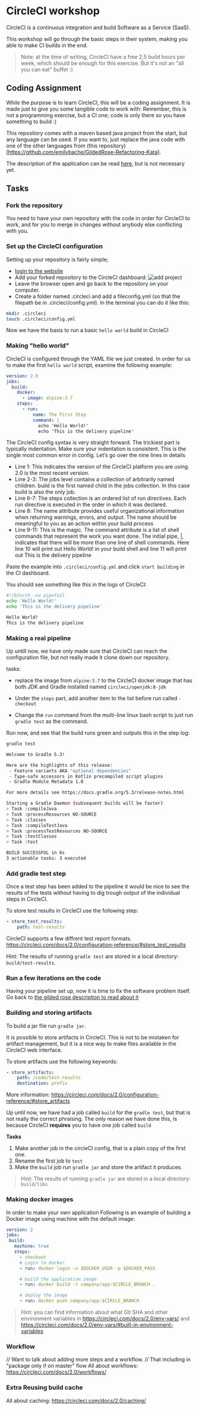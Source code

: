 # CircleCI workshop

CircleCI is a continuous integration and build Software as a Service (SaaS).

This workshop will go through the basic steps in their system, making you able to make CI builds in the end.

> Note: at the time of writing, CircleCI have a free 2,5 build hours per week, which should be enough for this exercise. But it's not an "all you can eat" buffet :)

## Coding Assignment

While the purpose is to learn CircleCI, this will be a coding assignment. It is made just to give you some tangible code to work with:
Remember, this is not a programming exercise, but a CI one; code is only there so you have something to build :)

This repository comes with a maven based java project from the start, but any language can be used. If you want to, just replace the java code with one of the other languages from (this repository)[https://github.com/emilybache/GildedRose-Refactoring-Kata].

The description of the application can be read [here](gildedrose.md), but is not necessary yet.

## Tasks

### Fork the repository

You need to have your own repository with the code in order for CircleCI to work, and for you to merge in changes without anybody else conflicting with you.

### Set up the CircleCI configuration

Setting up your repository is fairly simple;

* [login to the website](https://circleci.com/vcs-authorize/)
* Add your forked repository to the CircleCI dashboard: ![add project](img/add-project.png)
* Leave the browser open and go back to the repository on your computer.
* Create a folder named .circleci and add a fileconfig.yml (so that the filepath be in .circleci/config.yml). In the terminal you can do it like this:

```bash
mkdir .circleci
touch .circleci/config.yml
```

Now we have the basis to run a basic `hello world` build in CircleCI

### Making "hello world"

CircleCI is configured through the YAML file we just created.
In order for us to make the first `hello world` script, examine the following example:

```yaml
version: 2.0
jobs:
  build:
    docker:
      - image: alpine:3.7
    steps:
      - run:
          name: The First Step
          command: |
            echo 'Hello World!'
            echo 'This is the delivery pipeline'
```

The CircleCI config syntax is very straight forward. The trickiest part is typically indentation. Make sure your indentation is consistent. This is the single most common error in config. Let’s go over the nine lines in details

* Line 1: This indicates the version of the CircleCI platform you are using. 2.0 is the most recent version.
* Line 2-3: The jobs level contains a collection of arbitrarily named children. build is the first named child in the jobs collection. In this case build is also the only job.
* Line 6-7: The steps collection is an ordered list of run directives. Each run directive is executed in the order in which it was declared.
* Line 8: The name attribute provides useful organizational information when returning warnings, errors, and output. The name should be meaningful to you as an action within your build process
* Line 9-11: This is the magic. The command attribute is a list of shell commands that represent the work you want done. The initial pipe, |, indicates that there will be more than one line of shell commands. Here line 10 will print out Hello World! in your build shell and line 11 will print out This is the delivery pipeline

Paste the example into `.circleci/config.yml` and click `start building` in the CI dashboard.

You should see something like this in the logs of CircleCI:

```bash
#!/bin/sh -eo pipefail
echo 'Hello World!'
echo 'This is the delivery pipeline'

Hello World!
This is the delivery pipeline
```

### Making a real pipeline

Up untill now, we have only made sure that CircleCI can reach the configuration file, but not really made it clone down our repository.

tasks:

* replace the image from `alpine:3.7` to the CircleCI docker image that has both JDK and Gradle installed named `circleci/openjdk:8-jdk`

* Under the `steps` part, add another item to the list before run called `- checkout`

* Change the `run` command from the multi-line linux bash script to just run `gradle test` as the command.

Run now, and see that the build runs green and outputs this in the step log:

```bash
gradle test

Welcome to Gradle 5.3!

Here are the highlights of this release:
 - Feature variants AKA "optional dependencies"
 - Type-safe accessors in Kotlin precompiled script plugins
 - Gradle Module Metadata 1.0

For more details see https://docs.gradle.org/5.3/release-notes.html

Starting a Gradle Daemon (subsequent builds will be faster)
> Task :compileJava
> Task :processResources NO-SOURCE
> Task :classes
> Task :compileTestJava
> Task :processTestResources NO-SOURCE
> Task :testClasses
> Task :test

BUILD SUCCESSFUL in 6s
3 actionable tasks: 3 executed

```

### Add gradle test step

Once a test step has been added to the pipeline it would be nice to see the results of the tests without having to dig trough output of the individual steps in CircleCI.

To store test results in CircleCI use the following step:

```YAML
- store_test_results:
    path: test-results
```

CircleCI supports a few diffrent test report formats.
https://circleci.com/docs/2.0/configuration-reference/#store_test_results

Hint: The results of running `gradle test` are stored in a local directory: `build/test-results`.

### Run a few iterations on the code

Having your pipeline set up, now it is time to fix the software problem itself. Go back to [the gilded rose description to read about it](gildedrose.md)

### Building and storing artifacts

To build a jar file run `gradle jar`.

It is possible to store artifacts in CircleCI. This is not to be mistaken for artifact management, but it is a nice way to make files available in the CircleCI web interface.

To store artifacts use the following keywords:

```YAML
- store_artifacts:
    path: /code/test-results
    destination: prefix
```

More information:
https://circleci.com/docs/2.0/configuration-reference/#store_artifacts

Up until now, we have had a job called `build` for the `gradle test`, but that is not really the correct phraising. The only reason we have done this, is because CircleCI **requires** you to have one job called `build`

**Tasks**

1. Make another job in the circleCI config, that is a plain copy of the first one.
1. Rename the first job to `test`
1. Make the `build` job run `gradle jar` and store the artifact it produces.

> Hint: The results of running `gradle jar` are stored in a local directory: `build/libs`

### Making docker images

In order to make your own application
Following is an example of building a Docker image using machine with the default image:

```YAML
version: 2
jobs:
 build:
   machine: true
   steps:
     - checkout
     # Login to docker
     - run: docker login -u $DOCKER_USER -p $DOCKER_PASS

     # build the application image
     - run: docker build -t company/app:$CIRCLE_BRANCH .

     # deploy the image
     - run: docker push company/app:$CIRCLE_BRANCH
```

> Hint: you can find information about what Git SHA and other environment variables in https://circleci.com/docs/2.0/env-vars/ and https://circleci.com/docs/2.0/env-vars/#built-in-environment-variables 

### Workflow

// Want to talk about adding more steps and a workflow.
// That including in "package only if on master" flow
All about workflows: https://circleci.com/docs/2.0/workflows/

### Extra Reusing build cache

All about caching: https://circleci.com/docs/2.0/caching/